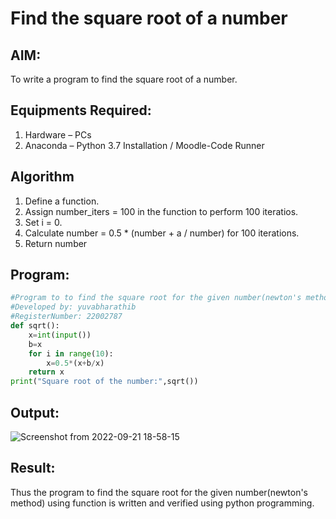 # Find the square root of a number

## AIM:
To write a program to find the square root of a number.

## Equipments Required:
1. Hardware – PCs
2. Anaconda – Python 3.7 Installation / Moodle-Code Runner

## Algorithm
1. Define a function.
2. Assign number_iters = 100 in the function to perform 100 iteratios.
3. Set i = 0.
4. Calculate  number = 0.5 * (number + a / number) for 100 iterations.
5. Return number

## Program:
```python
#Program to to find the square root for the given number(newton's method) using function.
#Developed by: yuvabharathib
#RegisterNumber: 22002787
def sqrt():
    x=int(input())
    b=x
    for i in range(10):
        x=0.5*(x+b/x)
    return x
print("Square root of the number:",sqrt())
```

## Output:
![Screenshot from 2022-09-21 18-58-15](https://user-images.githubusercontent.com/113497680/191516902-cc9d909d-2077-4869-9f65-d78a3d7f3b46.png)

## Result:
Thus the program to find the square root for the given number(newton's method) using function is written and verified using python programming.
